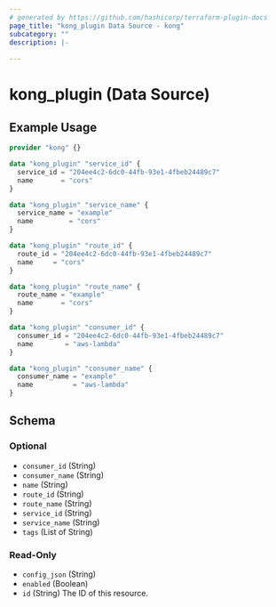 ```yaml
---
# generated by https://github.com/hashicorp/terraform-plugin-docs
page_title: "kong_plugin Data Source - kong"
subcategory: ""
description: |-
  
---
```


# kong_plugin (Data Source)



## Example Usage

```terraform
provider "kong" {}

data "kong_plugin" "service_id" {
  service_id = "204ee4c2-6dc0-44fb-93e1-4fbeb24489c7"
  name       = "cors"
}

data "kong_plugin" "service_name" {
  service_name = "example"
  name         = "cors"
}

data "kong_plugin" "route_id" {
  route_id = "204ee4c2-6dc0-44fb-93e1-4fbeb24489c7"
  name     = "cors"
}

data "kong_plugin" "route_name" {
  route_name = "example"
  name       = "cors"
}

data "kong_plugin" "consumer_id" {
  consumer_id = "204ee4c2-6dc0-44fb-93e1-4fbeb24489c7"
  name        = "aws-lambda"
}

data "kong_plugin" "consumer_name" {
  consumer_name = "example"
  name          = "aws-lambda"
}
```

<!-- schema generated by tfplugindocs -->
## Schema

### Optional

- `consumer_id` (String)
- `consumer_name` (String)
- `name` (String)
- `route_id` (String)
- `route_name` (String)
- `service_id` (String)
- `service_name` (String)
- `tags` (List of String)

### Read-Only

- `config_json` (String)
- `enabled` (Boolean)
- `id` (String) The ID of this resource.
